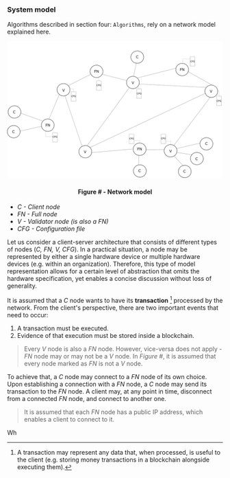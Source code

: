 ### System model

Algorithms described in section four: `Algorithms`, rely on a network model explained here.



![](https://github.com/lukamiletic95/papers/blob/master/images/fig1.png)
<div align='center'> 
	<h4>Figure # - Network model</h4>
</div>

* *C - Client node*
* *FN - Full node*
* *V - Validator node (is also a *FN*)*
* *CFG - Configuration file*

Let us consider a client-server architecture that consists of different types of nodes (*C, FN, V, CFG*). In a practical situation, a node may be represented by either a single hardware device or multiple hardware devices (e.g. within an organization). Therefore, this type of model representation allows for a certain level of abstraction that omits the hardware specification, yet enables a concise discussion without loss of generality.

It is assumed that a *C* node wants to have its **transaction** [^1] processed by the network. From the client's perspective, there are two important events that need to occur:
1. A transaction must be executed.
2. Evidence of that execution must be stored inside a blockchain.

> Every *V* node is also a *FN* node. However, vice-versa does not apply - *FN* node may or may not be a *V* node. In *Figure #*, it is assumed that every node marked as *FN* is not a *V* node.

To achieve that, a *C* node may connect to a *FN* node of its own choice. Upon establishing a connection with a *FN* node, a *C* node may send its transaction to the *FN* node. A client may, at any point in time, disconnect from a connected *FN* node, and connect to another one.

> It is assumed that each *FN* node has a public IP address, which enables a client to connect to it.

Wh

[^1]: A transaction may represent any data that, when processed, is useful to the client (e.g. storing money transactions in a blockchain alongside executing them).


<!--stackedit_data:
eyJoaXN0b3J5IjpbLTE3MDk0MzA5NzIsMTcwODA1MDU5LC00ND
A2NTg1ODgsLTEyMTYzODc5NjQsODM1NTk2MjAwLDMxNDM1MTU0
MCwxNjk0NDYwMjY3LDUyNzgyNDk1NiwtOTEwNTQ3NTcwLDYwMD
U2ODk2MSwtMTA1ODYxOTA3Myw0NzIxMDQ5OTMsMTExNTg3Mzcz
MywtMTEwNzM3ODYwMCw0NzA4NzY2MywtMTIzODA5NTM5Niw5Nj
AxMDQzODhdfQ==
-->